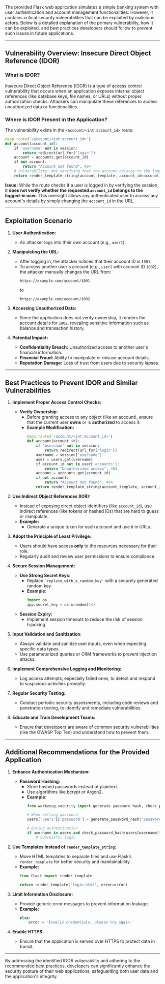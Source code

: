 The provided Flask web application simulates a simple banking system with user authentication and account management functionalities. However, it contains critical security vulnerabilities that can be exploited by malicious actors. Below is a detailed explanation of the primary vulnerability, how it can be exploited, and best practices developers should follow to prevent such issues in future applications.

---

## **Vulnerability Overview: Insecure Direct Object Reference (IDOR)**

### **What is IDOR?**
Insecure Direct Object Reference (IDOR) is a type of access control vulnerability that occurs when an application exposes internal object references (like database keys, file names, or URLs) without proper authorization checks. Attackers can manipulate these references to access unauthorized data or functionalities.

### **Where is IDOR Present in the Application?**
The vulnerability exists in the `/account/<int:account_id>` route:

```python
@app.route('/account/<int:account_id>')
def account(account_id):
    if 'username' not in session:
        return redirect(url_for('login'))
    account = accounts.get(account_id)
    if not account:
        return "Account not found", 404
    # Vulnerability: Not verifying that the account belongs to the logged-in user
    return render_template_string(account_template, account_id=account_id, account=account)
```

**Issue:** 
While the route checks if a user is logged in by verifying the session, it **does not verify whether the requested `account_id` belongs to the logged-in user**. This oversight allows any authenticated user to access any account's details by simply changing the `account_id` in the URL.

---

## **Exploitation Scenario**

1. **User Authentication:**
   - An attacker logs into their own account (e.g., `user1`).

2. **Manipulating the URL:**
   - After logging in, the attacker notices that their account ID is `1001`.
   - To access another user's account (e.g., `user2` with account ID `1002`), the attacker manually changes the URL from:
     ```
     https://example.com/account/1001
     ```
     to
     ```
     https://example.com/account/1002
     ```

3. **Accessing Unauthorized Data:**
   - Since the application does not verify ownership, it renders the account details for `1002`, revealing sensitive information such as balance and transaction history.

4. **Potential Impact:**
   - **Confidentiality Breach:** Unauthorized access to another user's financial information.
   - **Financial Fraud:** Ability to manipulate or misuse account details.
   - **Reputation Damage:** Loss of trust from users due to security lapses.

---

## **Best Practices to Prevent IDOR and Similar Vulnerabilities**

1. **Implement Proper Access Control Checks:**
   - **Verify Ownership:**
     - Before granting access to any object (like an account), ensure that the current user **owns** or is **authorized** to access it.
     - **Example Modification:**
       ```python
       @app.route('/account/<int:account_id>')
       def account(account_id):
           if 'username' not in session:
               return redirect(url_for('login'))
           username = session['username']
           user = users.get(username)
           if account_id not in user['accounts']:
               return "Unauthorized access", 403
           account = accounts.get(account_id)
           if not account:
               return "Account not found", 404
           return render_template_string(account_template, account_id=account_id, account=account)
       ```
   
2. **Use Indirect Object References (IOR):**
   - Instead of exposing direct object identifiers (like `account_id`), use indirect references (like tokens or hashed IDs) that are hard to guess or manipulate.
   - **Example:**
     - Generate a unique token for each account and use it in URLs.
   
3. **Adopt the Principle of Least Privilege:**
   - Users should have access **only** to the resources necessary for their role.
   - Regularly audit and review user permissions to ensure compliance.
   
4. **Secure Session Management:**
   - **Use Strong Secret Keys:**
     - Replace `'replace_with_a_random_key'` with a securely generated random key.
     - **Example:**
       ```python
       import os
       app.secret_key = os.urandom(24)
       ```
   - **Session Expiry:**
     - Implement session timeouts to reduce the risk of session hijacking.
   
5. **Input Validation and Sanitization:**
   - Always validate and sanitize user inputs, even when expecting specific data types.
   - Use parameterized queries or ORM frameworks to prevent injection attacks.
   
6. **Implement Comprehensive Logging and Monitoring:**
   - Log access attempts, especially failed ones, to detect and respond to suspicious activities promptly.
   
7. **Regular Security Testing:**
   - Conduct periodic security assessments, including code reviews and penetration testing, to identify and remediate vulnerabilities.
   
8. **Educate and Train Development Teams:**
   - Ensure that developers are aware of common security vulnerabilities (like the OWASP Top Ten) and understand how to prevent them.

---

## **Additional Recommendations for the Provided Application**

1. **Enhance Authentication Mechanism:**
   - **Password Hashing:**
     - Store hashed passwords instead of plaintext.
     - Use algorithms like bcrypt or Argon2.
     - **Example:**
       ```python
       from werkzeug.security import generate_password_hash, check_password_hash
       
       # When setting password
       users['user1']['password'] = generate_password_hash('password1')
       
       # During authentication
       if username in users and check_password_hash(users[username]['password'], password):
           # Successful login
       ```

2. **Use Templates Instead of `render_template_string`:**
   - Move HTML templates to separate files and use Flask’s `render_template` for better security and maintainability.
   - **Example:**
     ```python
     from flask import render_template
     
     return render_template('login.html', error=error)
     ```

3. **Limit Information Disclosure:**
   - Provide generic error messages to prevent information leakage.
   - **Example:**
     ```python
     else:
         error = 'Invalid credentials, please try again.'
     ```

4. **Enable HTTPS:**
   - Ensure that the application is served over HTTPS to protect data in transit.

---

By addressing the identified IDOR vulnerability and adhering to the recommended best practices, developers can significantly enhance the security posture of their web applications, safeguarding both user data and the application's integrity.